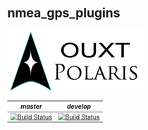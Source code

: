 # nmea_gps_plugins

![Developed By OUXT Polaris](img/logo.png "Logo")

| *master* | *develop* |
|----------|-----------|
|[![Build Status](https://travis-ci.org/OUXT-Polaris/nmea_gps_plugins.svg?branch=master)](https://travis-ci.org/OUXT-Polaris/nmea_gps_plugins)|[![Build Status](https://travis-ci.org/OUXT-Polaris/nmea_gps_plugins.svg?branch=develop)](https://travis-ci.org/OUXT-Polaris/nmea_gps_plugins)|